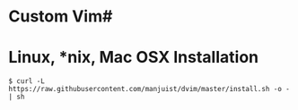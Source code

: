 # Custom Vim#

# Linux, *nix, Mac OSX Installation #
```
$ curl -L https://raw.githubusercontent.com/manjuist/dvim/master/install.sh -o - | sh
```
